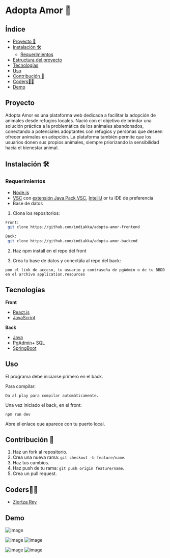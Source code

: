 # Adopta Amor :dog:

## Índice

- [Proyecto 📝](#proyecto-)
- [Instalación 🛠️](#installation-)
    - [Requerimientos](#requerimientos-)
- [Estructura del proyecto](#estructura-del-proyecto-)
- [Tecnologías](#tecnologias-)
- [Uso](#uso-)
- [Contribución 🤝](#contribution-)
- [Coders👩‍💻](#coders-)
- [Demo](#demo-)


## Proyecto 

Adopta Amor es una plataforma web dedicada a facilitar la adopción de animales desde refugios locales. Nació con el objetivo de brindar una solución práctica a la problemática de los animales abandonados, conectando a potenciales adoptantes con refugios y personas que deseen ofrecer animales en adopción. La plataforma también permite que los usuarios donen sus propios animales, siempre priorizando la sensibilidad hacia el bienestar animal.


## Instalación 🛠️

### Requerimientos

- [Node.js](https://nodejs.org/en)
- [VSC](https://www.w3schools.com/java/java_intro.asp) con [extensión Java Pack VSC](vscjava.vscode-java-pack), [IntelliJ](https://www.jetbrains.com/es-es/idea/)  or tu IDE de preferencia
- Base de datos


1. Clona los repositorios:
```bash
Front:
 git clone https://github.com/indiakka/adopta-amor-frontend

Back:
 git clone https://github.com/indiakka/adopta-amor-backend

```

2. Haz npm install en el repo del front

3. Crea tu base de datos y conectála al repo del back:
```
pon el link de acceso, tu usuario y contraseña de pgAdmin o de tu BBDD en el archivo application.resources

```


## Tecnologías

**Front**
- [React.js](https://react.dev/)
- [JavaScript](https://www.w3schools.com/js/js_intro.asp)

**Back**
- [Java](https://www.java.com)
- [PgAdmin](https://www.pgadmin.org/)+ [SQL](https://www.w3schools.com/sql/default.asp)
- [SpringBoot](https://spring.io/projects/spring-boot)



## Uso
El programa debe iniciarse primero en el back.

Para compilar:

```
Da al play para compilar automáticamente.

```

Una vez iniciado el back, en el front:

```
npm run dev
```

Abre el enlace que aparece con tu puerto local.


## Contribución 🤝

1. Haz un fork al repositorio.
2. Crea una nueva rama: `git checkout -b feature/name`.
3. Haz tus cambios.
4. Haz push de tu rama: `git push origin feature/name`.
5. Crea un pull request.


 ## Coders👩‍💻

- [Ziortza Rey](https://github.com/indiakka)


## Demo
![image](https://github.com/user-attachments/assets/fd0b349f-7122-4338-a668-6be840f51aac)

![image](https://github.com/user-attachments/assets/11b1aa70-6cc7-4735-942e-a268d4488a74)
![image](https://github.com/user-attachments/assets/a58a9680-dc4e-4779-b9cb-65894fae2d7c)

![image](https://github.com/user-attachments/assets/935830fa-7d50-49f9-a07b-6d2266bb59a9)
![image](https://github.com/user-attachments/assets/9e224cf2-3a1d-4374-b792-cb2682ed98b5)


